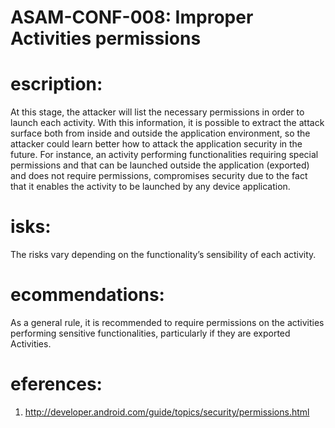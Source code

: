 
# ASAM-CONF-008: Improper Activities permissions

#  escription:
At this stage, the attacker will list the necessary permissions in order to launch each activity. With this information, it is possible to extract the attack surface both from inside and outside the application environment, so the attacker could learn better how to attack the application security in the future.
For instance, an activity performing functionalities requiring special permissions and that can be launched outside the application (exported) and does not require permissions, compromises security due to the fact that it enables the activity to be launched by any device application.

#  isks:
The risks vary depending on the functionality’s sensibility of each activity.

#  ecommendations:
As a general rule, it is recommended to require permissions on the activities performing sensitive functionalities, particularly if they are exported Activities.

#  eferences:
1. http://developer.android.com/guide/topics/security/permissions.html
